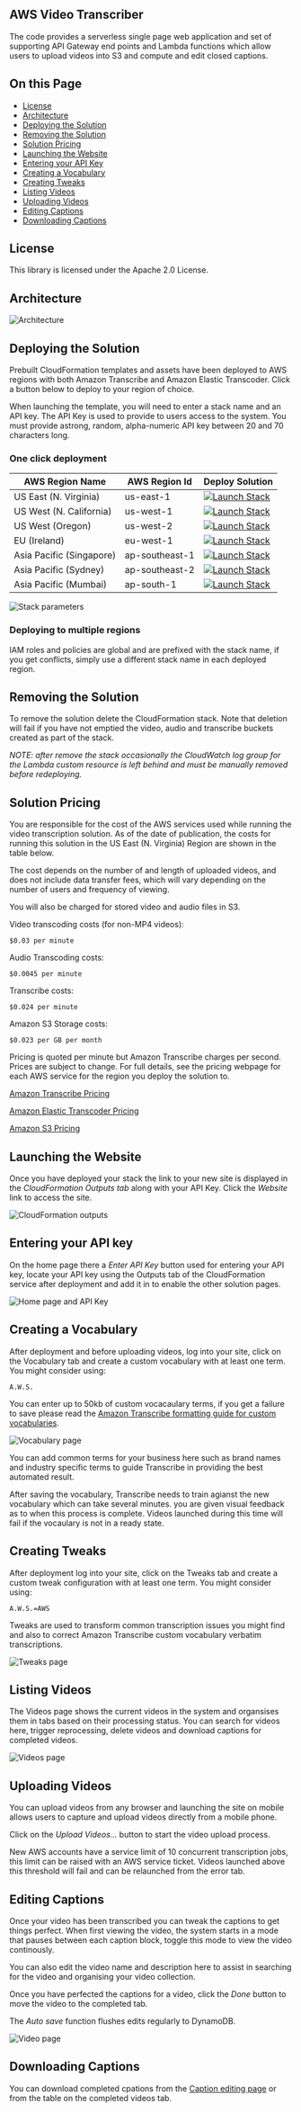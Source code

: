 ## AWS Video Transcriber

The code provides a serverless single page web application and set of supporting API Gateway end points and Lambda functions which allow users to upload videos into S3 and compute and edit closed captions.

## On this Page
- [License](#license)
- [Architecture](#architecture)
- [Deploying the Solution](#deploying-the-solution)
- [Removing the Solution](#removing-the-solution)
- [Solution Pricing](#solution-pricing)
- [Launching the Website](#launching-the-website)
- [Entering your API Key](#entering-your-api-key)
- [Creating a Vocabulary](#creating-a-vocabulary)
- [Creating Tweaks](#creating-tweaks)
- [Listing Videos](#listing-videos)
- [Uploading Videos](#uploading-videos) 
- [Editing Captions](#editing-captions)
- [Downloading Captions](#downloading-captions)

## License

This library is licensed under the Apache 2.0 License. 

## Architecture

![Architecture](./web/img/architecture-001.png)

## Deploying the Solution

Prebuilt CloudFormation templates and assets have been deployed to AWS regions with both Amazon Transcribe and Amazon Elastic Transcoder. Click a button below to deploy to your region of choice.

When launching the template, you will need to enter a stack name and an API key. The API Key is used to provide to users access to the system. You must provide astrong, random, alpha-numeric API key between 20 and 70 characters long.

### One click deployment

| AWS Region Name | AWS Region Id | Deploy Solution |
| ---- | ----  | ---- |
| US East (N. Virginia) | us-east-1 | [![Launch Stack](web/img/launch-stack.svg)](https://us-east-1.console.aws.amazon.com/cloudformation/home#/stacks/new?region=us-east-1&stackName=&templateURL=https://s3.us-east-1.amazonaws.com/aws-captions-deployment-us-east-1/cloudformation/aws-video-transcriber-cloudformation.json) |
| US West (N. California) | us-west-1 | [![Launch Stack](web/img/launch-stack.svg)](https://us-west-1.console.aws.amazon.com/cloudformation/home#/stacks/new?region=us-west-1&stackName=&templateURL=https://s3.us-west-1.amazonaws.com/aws-captions-deployment-us-west-1/cloudformation/aws-video-transcriber-cloudformation.json) |
| US West (Oregon) | us-west-2 | [![Launch Stack](web/img/launch-stack.svg)](https://us-west-2.console.aws.amazon.com/cloudformation/home#/stacks/new?region=us-west-2&stackName=&templateURL=https://s3.us-west-2.amazonaws.com/aws-captions-deployment-us-west-2/cloudformation/aws-video-transcriber-cloudformation.json) |
| EU (Ireland) | eu-west-1 | [![Launch Stack](web/img/launch-stack.svg)](https://eu-west-1.console.aws.amazon.com/cloudformation/home#/stacks/new?region=eu-west-1&stackName=&templateURL=https://s3.eu-west-1.amazonaws.com/aws-captions-deployment-eu-west-1/cloudformation/aws-video-transcriber-cloudformation.json) |
| Asia Pacific (Singapore) | ap-southeast-1 | [![Launch Stack](web/img/launch-stack.svg)](https://ap-southeast-1.console.aws.amazon.com/cloudformation/home#/stacks/new?region=ap-southeast-1&stackName=&templateURL=https://s3.ap-southeast-1.amazonaws.com/aws-captions-deployment-ap-southeast-1/cloudformation/aws-video-transcriber-cloudformation.json) |
| Asia Pacific (Sydney) | ap-southeast-2 | [![Launch Stack](web/img/launch-stack.svg)](https://ap-southeast-2.console.aws.amazon.com/cloudformation/home#/stacks/new?region=ap-southeast-2&stackName=&templateURL=https://s3.ap-southeast-2.amazonaws.com/aws-captions-deployment-ap-southeast-2/cloudformation/aws-video-transcriber-cloudformation.json) |
| Asia Pacific (Mumbai) | ap-south-1 | [![Launch Stack](web/img/launch-stack.svg)](https://ap-south-1.console.aws.amazon.com/cloudformation/home#/stacks/new?region=ap-south-1&stackName=&templateURL=https://s3.ap-south-1.amazonaws.com/aws-captions-deployment-ap-south-1/cloudformation/aws-video-transcriber-cloudformation.json) |

![Stack parameters](manual/img/StackParameters.png)

### Deploying to multiple regions

IAM roles and policies are global and are prefixed with the stack name, if you get conflicts, simply use a different stack name in each deployed region.

## Removing the Solution

To remove the solution delete the CloudFormation stack. Note that deletion will fail if you have not emptied the video, audio and transcribe buckets created as part of the stack.

*NOTE: after remove the stack occasionally the CloudWatch log group for the Lambda custom resource is left behind and must be manually removed before redeploying.*

## Solution Pricing

You are responsible for the cost of the AWS services used while running the video transcription solution. As of the date of publication, the costs for running this solution in the US East (N. Virginia) Region are shown in the table below. 

The cost depends on the number of and length of uploaded videos, and does not include data transfer fees, which will vary depending on the number of users and frequency of viewing.

You will also be charged for stored video and audio files in S3.
		
Video transcoding costs (for non-MP4 videos):

	$0.03 per minute

Audio Transcoding costs:

	$0.0045 per minute

Transcribe costs:

	$0.024 per minute
	
Amazon S3 Storage costs:

	$0.023 per GB per month

Pricing is quoted per minute but Amazon Transcribe charges per second. Prices are subject to change. For full details, see the pricing webpage for each AWS service for the region you deploy the solution to.

[Amazon Transcribe Pricing](https://aws.amazon.com/transcribe/pricing/)

[Amazon Elastic Transcoder Pricing](https://aws.amazon.com/elastictranscoder/pricing/)

[Amazon S3 Pricing](https://aws.amazon.com/s3/pricing/)

## Launching the Website

Once you have deployed your stack the link to your new site is displayed in the *CloudFormation Outputs tab* along with your API Key. Click the *Website* link to access the site.

![CloudFormation outputs](manual/img/CloudFormationParameters.png)

## Entering your API key

On the home page there a *Enter API Key* button used for entering your API key, locate your API key using the Outputs tab of the CloudFormation service after deployment and add it in to enable the other solution pages.

![Home page and API Key](manual/img/HomePage.png)	
## Creating a Vocabulary

After deployment and before uploading videos, log into your site, click on the Vocabulary tab and create a custom vocabulary with at least one term. You might consider using:

	A.W.S.
	
You can enter up to 50kb of custom vocacaulary terms, if you get a failure to save please read the [Amazon Transcribe formatting guide for custom vocabularies](https://github.com/awsdocs/amazon-transcribe-developer-guide/blob/master/doc_source/custom-vocabulary-files.md).
	
![Vocabulary page](manual/img/VocabularyPage.png)

You can add common terms for your business here such as brand names and industry specific terms to guide Transcribe in providing the best automated result.

After saving the vocabulary, Transcribe needs to train agianst the new vocabulary which can take several minutes. you are given visual feedback as to when this process is complete. Videos launched during this time will fail if the vocaulary is not in a ready state.
	
## Creating Tweaks

After deployment log into your site, click on the Tweaks tab and create a custom tweak configuration with at least one term. You might consider using:

	A.W.S.=AWS
	
Tweaks are used to transform common transcription issues you might find and also to correct Amazon Transcribe custom vocabulary verbatim transcriptions.

![Tweaks page](manual/img/TweaksPage.png)

## Listing Videos

The Videos page shows the current videos in the system and organsises them in tabs based on their processing status. You can search for videos here, trigger reprocessing, delete videos and download captions for completed videos.

![Videos page](manual/img/VideosPage.png)

## Uploading Videos

You can upload videos from any browser and launching the site on mobile allows users to capture and upload videos directly from a mobile phone.

Click on the *Upload Videos...* button to start the video upload process.

New AWS accounts have a service limit of 10 concurrent transcription jobs, this limit can be raised with an AWS service ticket. Videos launched above this threshold will fail and can be relaunched from the error tab.

## Editing Captions

Once your video has been transcribed you can tweak the captions to get things perfect. When first viewing the video, the system starts in a mode that pauses between each caption block, toggle this mode to view the video continously.

You can also edit the video name and description here to assist in searching for the video and organising your video collection.

Once you have perfected the captions for a video, click the *Done* button to move the video to the completed tab.

The *Auto save* function flushes edits regularly to DynamoDB.

![Video page](manual/img/VideoPage.png)

## Downloading Captions

You can download completed cpations from the [Caption editing page](#editing-captions) or from the table on the completed videos tab.

